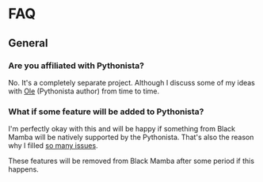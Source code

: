 # FAQ

## General

### Are you affiliated with Pythonista?

No. It's a completely separate project. Although I discuss some of my ideas
with [Ole](https://twitter.com/olemoritz) (Pythonista author) from time to time.


### What if some feature will be added to Pythonista?

I'm perfectly okay with this and will be happy if something from Black Mamba
will be natively supported by the Pythonista. That's also the reason why I filled
[so many issues](https://github.com/omz/Pythonista-Issues/issues/created_by/zrzka).

These features will be removed from Black Mamba after some period if this happens.
